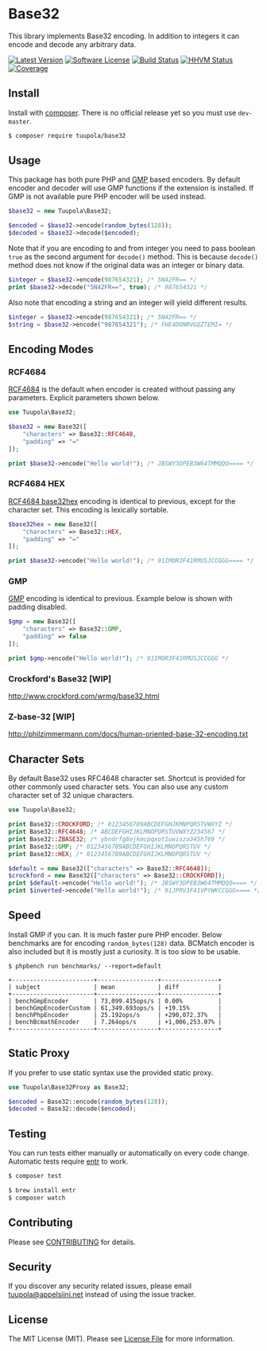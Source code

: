# Base32

This library implements Base32 encoding. In addition to integers it can encode and decode any arbitrary data.

[![Latest Version](https://img.shields.io/packagist/v/tuupola/base32.svg?style=flat-square)](https://packagist.org/packages/tuupola/base32)
[![Software License](https://img.shields.io/badge/license-MIT-brightgreen.svg?style=flat-square)](LICENSE.md)
[![Build Status](https://img.shields.io/travis/tuupola/base32/master.svg?style=flat-square)](https://travis-ci.org/tuupola/base32)
[![HHVM Status](https://img.shields.io/hhvm/tuupola/base32.svg?style=flat-square)](http://hhvm.h4cc.de/package/tuupola/base32)
[![Coverage](http://img.shields.io/codecov/c/github/tuupola/base32.svg?style=flat-square)](https://codecov.io/github/tuupola/base32)

## Install

Install with [composer](https://getcomposer.org/). There is no official release yet so you must use `dev-master`.

``` bash
$ composer require tuupola/base32
```

## Usage

This package has both pure PHP and [GMP](http://php.net/manual/en/ref.gmp.php) based encoders. By default encoder and decoder will use GMP functions if the extension is installed. If GMP is not available pure PHP encoder will be used instead.

``` php
$base32 = new Tuupola\Base32;

$encoded = $base32->encode(random_bytes(128));
$decoded = $base32->decode($encoded);
```

Note that if you are encoding to and from integer you need to pass boolean `true` as the second argument for `decode()` method. This is because `decode()` method does not know if the original data was an integer or binary data.

``` php
$integer = $base32->encode(987654321); /* 5N42FR== */
print $base32->decode("5N42FR==", true); /* 987654321 */
```

Also note that encoding a string and an integer will yield different results.

``` php
$integer = $base32->encode(987654321); /* 5N42FR== */
$string = $base32->encode("987654321"); /* FHE4DONRVGQZTEMI= */
```

## Encoding Modes
### RCF4684
[RCF4684](https://tools.ietf.org/html/rfc4648) is the default when encoder is created without passing any parameters. Explicit parameters shown below.

```php
use Tuupola\Base32;

$base32 = new Base32([
    "characters" => Base32::RFC4648,
    "padding" => "="
]);

print $base32->encode("Hello world!"); /* JBSWY3DPEB3W64TMMQQQ==== */
```

### RCF4684 HEX
[RCF4684 base32hex](https://tools.ietf.org/html/rfc4648) encoding is identical to previous, except for the character set. This encoding is lexically sortable.

```php
$base32hex = new Base32([
    "characters" => Base32::HEX,
    "padding" => "="
]);

print $base32->encode("Hello world!"); /* 91IMOR3F41RMUSJCCGGG==== */
```

### GMP
[GMP](http://php.net/manual/en/book.gmp.php) encoding is identical to previous. Example below is shown with padding disabled.

```php
$gmp = new Base32([
    "characters" => Base32::GMP,
    "padding" => false
]);

print $gmp->encode("Hello world!"); /* 91IMOR3F41RMUSJCCGGG */
```

### Crockford's Base32 [WIP]
http://www.crockford.com/wrmg/base32.html

### Z-base-32 [WIP]
http://philzimmermann.com/docs/human-oriented-base-32-encoding.txt

## Character Sets

By default Base32 uses RFC4648 character set. Shortcut is provided for other commonly used character sets. You can also use any custom character set of 32 unique characters.

```php
use Tuupola\Base32;

print Base32::CROCKFORD; /* 0123456789ABCDEFGHJKMNPQRSTVWXYZ */
print Base32::RFC4648; /* ABCDEFGHIJKLMNOPQRSTUVWXYZ234567 */
print Base32::ZBASE32; /* ybndrfg8ejkmcpqxot1uwisza345h769 */
print Base32::GMP; /* 0123456789ABCDEFGHIJKLMNOPQRSTUV */
print Base32::HEX; /* 0123456789ABCDEFGHIJKLMNOPQRSTUV */

$default = new Base32(["characters" => Base32::RFC4648]);
$crockford = new Base32(["characters" => Base32::CROCKFORD]);
print $default->encode("Hello world!"); /* JBSWY3DPEB3W64TMMQQQ==== */
print $inverted->encode("Hello world!"); /* 91JPRV3F41VPYWKCCGGG==== */
```

## Speed

Install GMP if you can. It is much faster pure PHP encoder. Below benchmarks are for encoding `random_bytes(128)` data. BCMatch encoder is also included but it is mostly just a curiosity. It is too slow to be usable.

```
$ phpbench run benchmarks/ --report=default

+-----------------------+-----------------+----------------+
| subject               | mean            | diff           |
+-----------------------+-----------------+----------------+
| benchGmpEncoder       | 73,099.415ops/s | 0.00%          |
| benchGmpEncoderCustom | 61,349.693ops/s | +19.15%        |
| benchPhpEncoder       | 25.192ops/s     | +290,072.37%   |
| benchBcmathEncoder    | 7.264ops/s      | +1,006,253.07% |
+-----------------------+-----------------+----------------+
```

## Static Proxy

If you prefer to use static syntax use the provided static proxy.

``` php
use Tuupola\Base32Proxy as Base32;

$encoded = Base32::encode(random_bytes(128));
$decoded = Base32::decode($encoded);
```

## Testing

You can run tests either manually or automatically on every code change. Automatic tests require [entr](http://entrproject.org/) to work.

``` bash
$ composer test
```

``` bash
$ brew install entr
$ composer watch
```

## Contributing

Please see [CONTRIBUTING](CONTRIBUTING.md) for details.

## Security

If you discover any security related issues, please email tuupola@appelsiini.net instead of using the issue tracker.

## License

The MIT License (MIT). Please see [License File](LICENSE.md) for more information.
